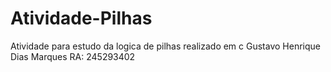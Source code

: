 # Atividade-Pilhas
Atividade para estudo da logica de pilhas realizado em c
Gustavo Henrique Dias Marques RA: 245293402
